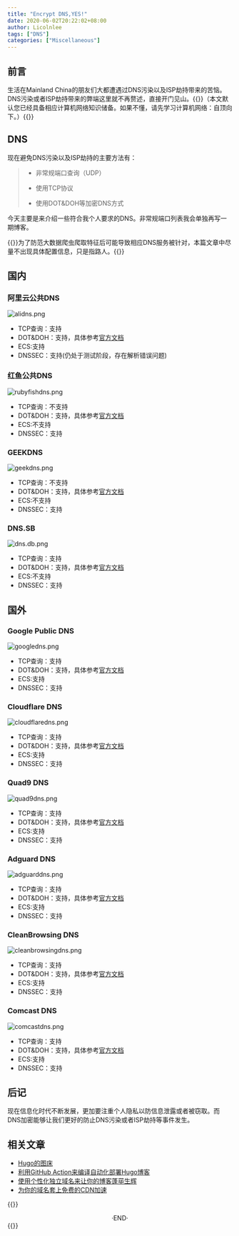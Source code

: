 ```yaml
---
title: "Encrypt DNS,YES!"
date: 2020-06-02T20:22:02+08:00
author: Licolnlee
tags: ["DNS"]
categories: ["Miscellaneous"]
---
```


## 前言
生活在Mainland China的朋友们大都遭遇过DNS污染以及ISP劫持带来的苦恼。DNS污染或者ISP劫持带来的弊端这里就不再赘述，直接开门见山。{{<spoiler>}}（本文默认您已经具备相应计算机网络知识储备。如果不懂，请先学习计算机网络：自顶向下。）{{</spoiler>}}

## DNS
现在避免DNS污染以及ISP劫持的主要方法有：
>* 非常规端口查询（UDP）
>
>* 使用TCP协议
>
>* 使用DOT&DOH等加密DNS方式

今天主要是来介绍一些符合我个人要求的DNS。非常规端口列表我会单独再写一期博客。

{{<spoiler>}}为了防范大数据爬虫爬取特征后可能导致相应DNS服务被针对，本篇文章中尽量不出现具体配置信息，只是指路人。{{</spoiler>}}

## 国内

### 阿里云公共DNS
![alidns.png](https://licolnlee.icu/blog-image/2020-06-02/alidns.png)
* TCP查询：支持
* DOT&DOH：支持，具体参考[官方文档](https://www.alidns.com/)
* ECS:支持
* DNSSEC：支持(仍处于测试阶段，存在解析错误问题)

### 红鱼公共DNS
![rubyfishdns.png](https://licolnlee.icu/blog-image/2020-06-02/rubyfishdns.png)
* TCP查询：不支持
* DOT&DOH：支持，具体参考[官方文档](https://www.rubyfish.cn/dns/solutions/)
* ECS:不支持
* DNSSEC：支持

### GEEKDNS
![geekdns.png](https://licolnlee.icu/blog-image/2020-06-02/geekdns.png)
* TCP查询：不支持
* DOT&DOH：支持，具体参考[官方文档](https://www.nextrt.com/s/dns)
* ECS:不支持
* DNSSEC：支持

### DNS.SB
![dns.db.png](https://licolnlee.icu/blog-image/2020-06-02/dns.db.png)
* TCP查询：支持
* DOT&DOH：支持，具体参考[官方文档](https://github.com/dns-sb/DoT)
* ECS:不支持
* DNSSEC：支持

## 国外

### Google Public DNS
![googledns.png](https://licolnlee.icu/blog-image/2020-06-02/googledns.png)
* TCP查询：支持
* DOT&DOH：支持，具体参考[官方文档](https://developers.google.com/speed/public-dns/)
* ECS:支持
* DNSSEC：支持

### Cloudflare DNS
![cloudflaredns.png](https://licolnlee.icu/blog-image/2020-06-02/cloudflaredns.png)
* TCP查询：支持
* DOT&DOH：支持，具体参考[官方文档](https://developers.cloudflare.com/1.1.1.1/setting-up-1.1.1.1/)
* ECS:支持
* DNSSEC：支持

### Quad9 DNS
![quad9dns.png](https://licolnlee.icu/blog-image/2020-06-02/quad9dns.png)
* TCP查询：支持
* DOT&DOH：支持，具体参考[官方文档](https://www.quad9.net/faq/)
* ECS:支持
* DNSSEC：支持

### Adguard DNS
![adguarddns.png](https://licolnlee.icu/blog-image/2020-06-02/adguarddns.png)
* TCP查询：支持
* DOT&DOH：支持，具体参考[官方文档](https://kb.adguard.com/en/general/dns-providers#adguard-dns)
* ECS:支持
* DNSSEC：支持

### CleanBrowsing DNS
![cleanbrowsingdns.png](https://licolnlee.icu/blog-image/2020-06-02/cleanbrowsingdns.png)
* TCP查询：支持
* DOT&DOH：支持，具体参考[官方文档](https://cleanbrowsing.org/guides/)
* ECS:支持
* DNSSEC：支持

### Comcast DNS
![comcastdns.png](https://licolnlee.icu/blog-image/2020-06-02/comcastdns.png)
* TCP查询：支持
* DOT&DOH：支持，具体参考[官方文档](https://corporate.comcast.com/stories/update-on-comcasts-encrypted-dns-plans)
* ECS:支持
* DNSSEC：支持

## 后记

现在信息化时代不断发展，更加要注重个人隐私以防信息泄露或者被窃取。而DNS加密能够让我们更好的防止DNS污染或者ISP劫持等事件发生。


## 相关文章
* [Hugo的图床](https://licolnlee.icu/post/2020/0512/)
* [利用GitHub Action来编译自动化部署Hugo博客](https://licolnlee.icu/post/2020/0513/)
* [使用个性化独立域名来让你的博客蓬荜生辉](https://licolnlee.icu/post/2020/0514/)
* [为你的域名套上免费的CDN加速](https://licolnlee.icu/post/2020/0515/)



{{<spoiler>}}
<br>

<center>  ·END·  </center>
{{</spoiler>}}